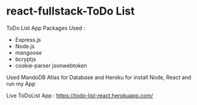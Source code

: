 # react-fullstack-ToDo List
ToDo List App
Packages Used :
  - Express.js
  - Node.js
  - mangoose
  - bcryptjs 
  -  cookie-parser jsonwebtoken

Used MandoDB Atlas for Database and Heroku for install Node, React and run my App

Live ToDoList App : https://todo-list-react.herokuapp.com/


